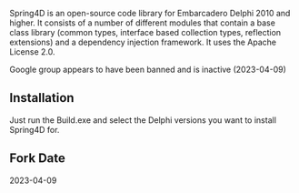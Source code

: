 Spring4D is an open-source code library for Embarcadero Delphi 2010 and higher.
It consists of a number of different modules that contain a base class library (common types, interface based collection types, reflection extensions) and a dependency injection framework. It uses the Apache License 2.0.

Google group appears to have been banned and is inactive (2023-04-09)

Installation
------------
Just run the Build.exe and select the Delphi versions you want to install Spring4D for.

Fork Date
---------------
2023-04-09
